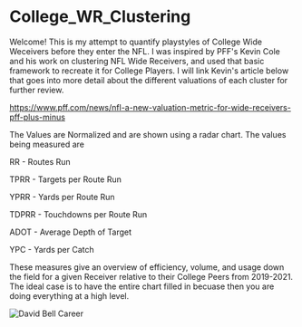 # College_WR_Clustering
Welcome! This is my attempt to quantify playstyles of College Wide Weceivers before they enter the NFL. I was inspired by PFF's Kevin Cole and his work on clustering NFL Wide Receivers, and used that basic framework to recreate it for College Players. I will link Kevin's article below that goes into more detail about the different valuations of each cluster for further review.


https://www.pff.com/news/nfl-a-new-valuation-metric-for-wide-receivers-pff-plus-minus


The Values are Normalized and are shown using a radar chart. The values being measured are 

RR - Routes Run

TPRR - Targets per Route Run

YPRR - Yards per Route Run

TDPRR - Touchdowns per Route Run

ADOT - Average Depth of Target

YPC - Yards per Catch


These measures give an overview of efficiency, volume, and usage down the field for a given Receiver relative to their College Peers from 2019-2021. 
The ideal case is to have the entire chart filled in becuase then you are doing everything at a high level. 


![David Bell Career](https://user-images.githubusercontent.com/81538390/151231280-01aad2d4-1f03-467f-832b-50cf89ad4919.png)

